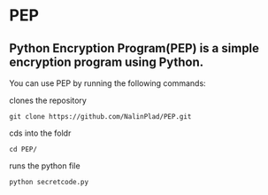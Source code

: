 # PEP
## Python Encryption Program(PEP) is a simple encryption program using Python.

You can use PEP by running the following commands:



clones the repository

`git clone https://github.com/NalinPlad/PEP.git`

cds into the foldr

`cd PEP/`

runs the python file

`python secretcode.py`


